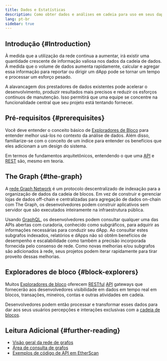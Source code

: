 ```yaml
---
title: Dados e Estatísticas
description: Como obter dados e análises em cadeia para uso em seus dapps
lang: pt-br
sidebar: true
---
```


## Introdução {#Introduction}

À medida que a utilização da rede continua a aumentar, irá existir uma quantidade crescente de informação valiosa nos dados da cadeia de dados. À medida que o volume de dados aumenta rapidamente, calcular e agregar essa informação para reportar ou dirigir um dApp pode se tornar um tempo e processar um esforço pesado.

A alavancagem dos prestadores de dados existentes pode acelerar o desenvolvimento, produzir resultados mais precisos e reduzir os esforços contínuos de manutenção. Isso permitirá que uma equipe se concentre na funcionalidade central que seu projeto está tentando fornecer.

## Pré-requisitos {#prerequisites}

Você deve entender o conceito básico de [Exploradores de Bloco](/developers/docs/data-and-analytics/block-explorers/) para entender melhor usá-los no contexto da análise de dados. Além disso, familiarize-se com o conceito de um índice [](/glossary/#index) para entender os benefícios que eles adicionam a um design do sistema.

Em termos de fundamentos arquitetônicos, entendendo o que uma [API](https://www.wikipedia.org/wiki/API) e [REST](https://www.wikipedia.org/wiki/Representational_state_transfer) são, mesmo em teoria.

## The Graph {#the-graph}

A [rede Graph Network](https://thegraph.com/) é um protocolo descentralizado de indexação para a organização de dados da cadeia de blocos. Em vez de construir e gerenciar lojas de dados off-chain e centralizadas para agregação de dados on-chain com The Graph, os desenvolvedores podem construir aplicativos sem servidor que são executados inteiramente na infraestrutura pública.

Usando [GraphQL](https://graphql.org/), os desenvolvedores podem consultar qualquer uma das APIs abertas com curadoria, conhecido como subgráficos, para adquirir as informações necessárias para conduzir seu dApp. Ao consultar estes subgrafos indexados, relatórios e dApps não só obtêm benefícios de desempenho e escalabilidade como também a precisão incorporada fornecida pelo consenso de rede. Como novas melhorias e/ou subgrafos são adicionados à rede, seus projetos podem iterar rapidamente para tirar proveito dessas melhorias.

## Exploradores de bloco {#block-explorers}

Muitos [Exploradores de bloco](/developers/docs/data-and-analytics/block-explorers/) oferecem [RESTful](https://www.wikipedia.org/wiki/Representational_state_transfer) [API](https://www.wikipedia.org/wiki/API) gateways que fornecerão aos desenvolvedores visibilidade em dados em tempo real em blocos, transações, mineiros, contas e outras atividades em cadeia.

Desenvolvedores podem então processar e transformar esses dados para dar aos seus usuários percepções e interações exclusivas com a [cadeia de blocos](/glossary/#blockchain).

## Leitura Adicional {#further-reading}

- [Visão geral da rede de grafos](https://thegraph.com/docs/en/about/network/)
- [Área de consulta de grafos](https://thegraph.com/explorer/subgraph/graphprotocol/graph-network-mainnet?version=current)
- [Exemplos de código de API em EtherScan](https://etherscan.io/apis#contracts)
